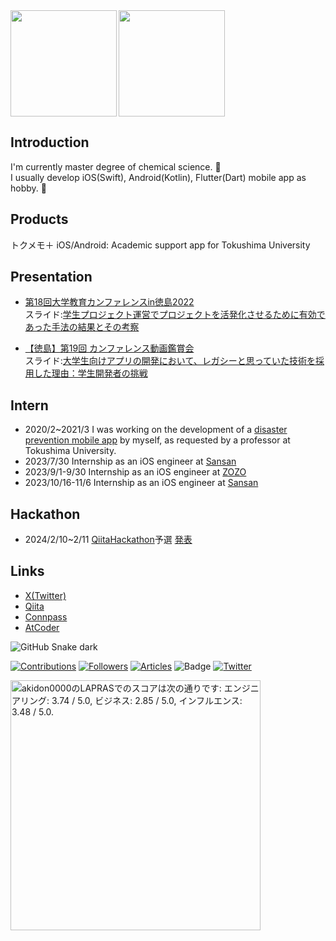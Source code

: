 <div>
  <!-- コミットレベル「B+」など -->
  <img height="170" align="left" src="https://github-readme-stats.vercel.app/api?username=akidon0000&count_private=true&show_icons=true&title_color=81A1C1&text_color=ECEFF4&bg_color=2E3440&icon_color=D8DEE9&border_radius=10" />
  <!-- コミット言語割合 -->
  <img height="170" src="https://github-readme-stats.vercel.app/api/top-langs/?username=akidon0000&langs_count=8&layout=compact&title_color=81A1C1&text_color=ECEFF4&bg_color=2E3440&icon_color=D8DEE9&border_radius=10" />
</div>

## Introduction
I'm currently master degree of chemical science. 🧪   
I usually develop iOS(Swift), Android(Kotlin), Flutter(Dart) mobile app as hobby. 📱
  
  
## Products
トクメモ＋ iOS/Android: Academic support app for Tokushima University
  
  
## Presentation
- [第18回大学教育カンファレンスin徳島2022](https://www.tokushima-u.ac.jp/highedu/reform/fd/docs/43324.html)  
スライド:[学生プロジェクト運営でプロジェクトを活発化させるために有効であった手法の結果とその考察](https://www.slideshare.net/ssuser4a1300/ss-258730126)  

- [【徳島】第19回 カンファレンス動画鑑賞会](https://tokushima-app.connpass.com/event/287623/)  
スライド:[大学生向けアプリの開発において、レガシーと思っていた技術を採用した理由：学生開発者の挑戦](https://www.slideshare.net/ssuser4a1300/pptx-259338451)

## Intern
- 2020/2~2021/3 I was working on the development of a [disaster prevention mobile app](https://www.tokushima-u.ac.jp/rcmode/business/system.html) by myself, as requested by a professor at Tokushima University.
- 2023/7/30  Internship as an iOS engineer at [Sansan](https://jp.corp-sansan.com/)
- 2023/9/1-9/30  Internship as an iOS engineer at [ZOZO](https://corp.zozo.com/)
- 2023/10/16-11/6  Internship as an iOS engineer at [Sansan](https://jp.corp-sansan.com/)

## Hackathon
- 2024/2/10~2/11 [QiitaHackathon](https://qiita.com/official-campaigns/hackathon/2024-first)予選 [発表](https://x.com/chomado/status/1756581966894289317?s=20)

## Links
- [X(Twitter)](https://twitter.com/akidon0000)  
- [Qiita](https://qiita.com/akidon0000)  
- [Connpass](https://connpass.com/user/akidon0000/)  
- [AtCoder](https://atcoder.jp/users/akidon0000)


  
<!-- コミットを蛇が食うアニメーション -->
<img src="https://github.com/akidon0000/akidon0000/blob/output/github-contribution-grid-snake.svg" alt="GitHub Snake dark" />

[![Contributions](https://badgen.org/img/qiita/akidon0000/contributions?style=for-the-badge)](https://qiita.com/akidon0000)
[![Followers](https://badgen.org/img/qiita/akidon0000/followers?style=for-the-badge)](https://qiita.com/akidon0000)
[![Articles](https://badgen.org/img/qiita/akidon0000/articles?style=for-the-badge)](https://qiita.com/akidon0000)
![Badge](https://cp-logo.vercel.app/atcoder/akidon0000)
[![Twitter](https://img.shields.io/twitter/follow/akidon0000?style=social)](https://twitter.com/akidon0000 "Twitter")

<!--LAPRAS-->
<!--START_SECTION:lapras-card-->
<p ><a href="https://lapras.com/public/akidon0000" target="_blank" rel="noopener noreferrer"><img alt="akidon0000のLAPRASでのスコアは次の通りです: エンジニアリング: 3.74 / 5.0, ビジネス: 2.85 / 5.0, インフルエンス: 3.48 / 5.0." src="https://lapras-card-generator.vercel.app/api/svg?e=3.74&b=2.85&i=3.48&b1=%23020E27&b2=%230E5593&i1=%23030E21&i2=%231688BF&l=ja" width="400" ></a></p>
<!--END_SECTION:lapras-card-->
